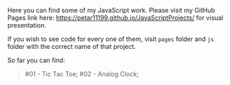 Here you can find some of my JavaScript work.
Please visit my GitHub Pages link here: https://petar11199.github.io/JavaScriptProjects/ for visual presentation.

If you wish to see code for every one of them, visit `pages` folder and `js` folder with the correct name of that project.

So far you can find:

> #01 - Tic Tac Toe; 
> #02 - Analog Clock;
